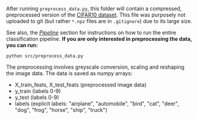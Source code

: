 After running ```preprocess_data.py```, this folder will contain a compressed, preprocessed version of the [CIFAR10 dataset](https://www.cs.toronto.edu/~kriz/cifar.html). This file was purposely not uploaded to git (but rather  ```*.npz``` files are in  ```.gitignore```) due to its large size. 

 See also, the [*Pipeline*](https://github.com/MinaAlmasi/assignment2-image-classification/tree/master#pipeline) section for instructions on how to run the entire classification pipeline. **If you are only interested in preprocessing the data, you can run:** 

```
python src/preprocess_data.py
```

The preprocessing involves greyscale conversion, scaling and reshaping the image data. The data is saved as numpy arrays: 

* X_train_feats, X_test_feats (preprocessed image data)
* y_train (labels 0-9)
* y_test  (labels 0-9)
* labels  (explicit labels: "airplane", "automobile", "bird", "cat", "deer", "dog", "frog", "horse", "ship", "truck")
